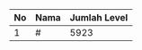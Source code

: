 | No | Nama            | Jumlah Level |
|----|-----------------|--------------|
| 1  | #    |    5923        |
